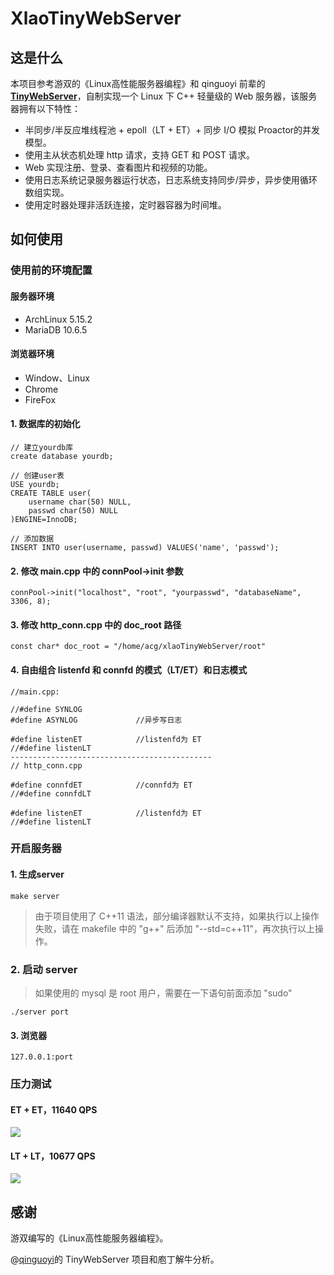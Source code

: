 # XlaoTinyWebServer

## 这是什么

本项目参考游双的《Linux高性能服务器编程》和 qinguoyi 前辈的 **[ TinyWebServer](https://github.com/qinguoyi/TinyWebServer)**，自制实现一个 Linux 下 C++ 轻量级的 Web 服务器，该服务器拥有以下特性：

- 半同步/半反应堆线程池 + epoll（LT + ET）+ 同步 I/O 模拟 Proactor的并发模型。
- 使用主从状态机处理 http 请求，支持 GET 和 POST 请求。
- Web 实现注册、登录、查看图片和视频的功能。
- 使用日志系统记录服务器运行状态，日志系统支持同步/异步，异步使用循环数组实现。
- 使用定时器处理非活跃连接，定时器容器为时间堆。



## 如何使用

### 使用前的环境配置

#### 服务器环境

- ArchLinux 5.15.2
- MariaDB 10.6.5

#### 浏览器环境

- Window、Linux
- Chrome
- FireFox

#### 1. 数据库的初始化

```
// 建立yourdb库
create database yourdb;

// 创建user表
USE yourdb;
CREATE TABLE user(
    username char(50) NULL,
    passwd char(50) NULL
)ENGINE=InnoDB;

// 添加数据
INSERT INTO user(username, passwd) VALUES('name', 'passwd');
```

#### 2. 修改 main.cpp 中的 connPool->init 参数

```
connPool->init("localhost", "root", "yourpasswd", "databaseName", 3306, 8);
```

#### 3. 修改 http_conn.cpp 中的 doc_root 路径

```
const char* doc_root = "/home/acg/xlaoTinyWebServer/root"
```

#### 4. 自由组合 listenfd 和 connfd 的模式（LT/ET）和日志模式

```
//main.cpp:

//#define SYNLOG
#define ASYNLOG				//异步写日志

#define listenET			//listenfd为 ET
//#define listenLT		
---------------------------------------------
// http_conn.cpp

#define connfdET			//connfd为 ET
//#define connfdLT

#define listenET			//listenfd为 ET
//#define listenLT	
```



### 开启服务器

#### 1. 生成server

```
make server
```

> 由于项目使用了 C++11 语法，部分编译器默认不支持，如果执行以上操作失败，请在 makefile 中的 "g++" 后添加 "--std=c++11"，再次执行以上操作。

### 2. 启动 server

> 如果使用的 mysql 是 root 用户，需要在一下语句前面添加 "sudo"

```
./server port
```

#### 3. 浏览器

```
127.0.0.1:port
```



### 压力测试

#### ET + ET，11640 QPS

![](/home/acg/xlaoTinyWebServer/root/source/webbenchTest/ET+ET.png)


#### LT + LT，10677 QPS

![](/home/acg/xlaoTinyWebServer/root/source/webbenchTest/LT+LT.png)



## 感谢

游双编写的《Linux高性能服务器编程》。

@[qinguoyi](https://github.com/qinguoyi)的 TinyWebServer 项目和庖丁解牛分析。
